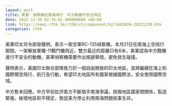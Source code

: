 ```yaml
---
layout: post
title: 美軍：偵察機在南海飛行　中方戰機不安全飛近
date: 2022-12-30 02:35:01.000000000 +08:00
link: https://news.rthk.hk/rthk/ch/component/k2/1681824-20221230.htm
categories: rthk
---
```


美軍印太司令部發聲明，表示一架空軍RC-135偵察機，本月21日在南海上空飛行期間，一架解放軍殲-11戰鬥機飛近，雙方最近的距離只有6米，美軍認為中方戰機進行不安全的動機，美軍偵察機需要作出規避舉措，避免發生碰撞。

聲明表示，美國印太聯合部隊致力於一個自由開放的印太地區，並將繼續在海上和國際領空飛行、航行及行動，希望印太地區所有國家根據國際法，安全使用國際空域。

中方暫未回應。中方早前批評美方不斷插手南海爭議，挑撥地區國家間關係，製造緊張，破壞地區和平穩定，敦促美方停止利用南海問題挑事生非。
